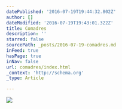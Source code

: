 ```yaml
---
datePublished: '2016-07-19T19:44:32.802Z'
author: []
dateModified: '2016-07-19T19:43:01.322Z'
title: Comadres
description: ''
starred: false
sourcePath: _posts/2016-07-19-comadres.md
inFeed: true
hasPage: true
inNav: false
url: comadres/index.html
_context: 'http://schema.org'
_type: Article

---
```

![](https://the-grid-user-content.s3-us-west-2.amazonaws.com/c96ed290-d7a4-43f7-8c70-994034a06a43.jpg)